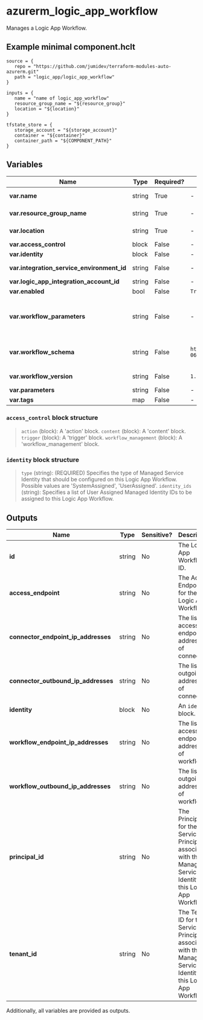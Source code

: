 # azurerm_logic_app_workflow

Manages a Logic App Workflow.

## Example minimal component.hclt

```hcl
source = {
   repo = "https://github.com/jumidev/terraform-modules-auto-azurerm.git" 
   path = "logic_app/logic_app_workflow" 
}

inputs = {
   name = "name of logic_app_workflow" 
   resource_group_name = "${resource_group}" 
   location = "${location}" 
}

tfstate_store = {
   storage_account = "${storage_account}" 
   container = "${container}" 
   container_path = "${COMPONENT_PATH}" 
}

```

## Variables

| Name | Type | Required? |  Default  |  Description |
| ---- | ---- | --------- |  ----------- | ----------- |
| **var.name** | string | True | -  |  Specifies the name of the Logic App Workflow. Changing this forces a new resource to be created. | 
| **var.resource_group_name** | string | True | -  |  The name of the Resource Group in which the Logic App Workflow should be created. Changing this forces a new resource to be created. | 
| **var.location** | string | True | -  |  Specifies the supported Azure location where the Logic App Workflow exists. Changing this forces a new resource to be created. | 
| **var.access_control** | block | False | -  |  A `access_control` block. | 
| **var.identity** | block | False | -  |  An `identity` block. | 
| **var.integration_service_environment_id** | string | False | -  |  The ID of the Integration Service Environment to which this Logic App Workflow belongs. Changing this forces a new Logic App Workflow to be created. | 
| **var.logic_app_integration_account_id** | string | False | -  |  The ID of the integration account linked by this Logic App Workflow. | 
| **var.enabled** | bool | False | `True`  |  Is the Logic App Workflow enabled? Defaults to `true`. | 
| **var.workflow_parameters** | string | False | -  |  Specifies a map of Key-Value pairs of the Parameter Definitions to use for this Logic App Workflow. The key is the parameter name, and the value is a JSON encoded string of the parameter definition (see: <https://docs.microsoft.com/azure/logic-apps/logic-apps-workflow-definition-language#parameters>). | 
| **var.workflow_schema** | string | False | `https://schema.management.azure.com/providers/Microsoft.Logic/schemas/2016-06-01/workflowdefinition.json#`  |  Specifies the Schema to use for this Logic App Workflow. Defaults to `https://schema.management.azure.com/providers/Microsoft.Logic/schemas/2016-06-01/workflowdefinition.json#`. Changing this forces a new resource to be created. | 
| **var.workflow_version** | string | False | `1.0.0.0`  |  Specifies the version of the Schema used for this Logic App Workflow. Defaults to `1.0.0.0`. Changing this forces a new resource to be created. | 
| **var.parameters** | string | False | -  |  A map of Key-Value pairs. | 
| **var.tags** | map | False | -  |  A mapping of tags to assign to the resource. | 

### `access_control` block structure

>`action` (block): A 'action' block.
>`content` (block): A 'content' block.
>`trigger` (block): A 'trigger' block.
>`workflow_management` (block): A 'workflow_management' block.

### `identity` block structure

>`type` (string): (REQUIRED) Specifies the type of Managed Service Identity that should be configured on this Logic App Workflow. Possible values are 'SystemAssigned', 'UserAssigned'.
>`identity_ids` (string): Specifies a list of User Assigned Managed Identity IDs to be assigned to this Logic App Workflow.



## Outputs

| Name | Type | Sensitive? | Description |
| ---- | ---- | --------- | --------- |
| **id** | string | No  | The Logic App Workflow ID. | 
| **access_endpoint** | string | No  | The Access Endpoint for the Logic App Workflow. | 
| **connector_endpoint_ip_addresses** | string | No  | The list of access endpoint IP addresses of connector. | 
| **connector_outbound_ip_addresses** | string | No  | The list of outgoing IP addresses of connector. | 
| **identity** | block | No  | An `identity` block. | 
| **workflow_endpoint_ip_addresses** | string | No  | The list of access endpoint IP addresses of workflow. | 
| **workflow_outbound_ip_addresses** | string | No  | The list of outgoing IP addresses of workflow. | 
| **principal_id** | string | No  | The Principal ID for the Service Principal associated with the Managed Service Identity of this Logic App Workflow. | 
| **tenant_id** | string | No  | The Tenant ID for the Service Principal associated with the Managed Service Identity of this Logic App Workflow. | 

Additionally, all variables are provided as outputs.

